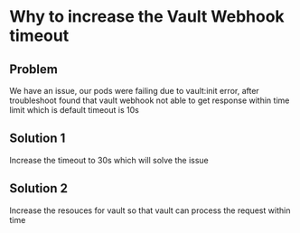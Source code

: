# Why to increase the Vault Webhook timeout

## Problem

We have an issue, our pods were failing due to vault:init error, after troubleshoot found that vault webhook not able to get response within time limit which is default timeout is 10s

## Solution 1

Increase the timeout to 30s which will solve the issue

## Solution 2

Increase the resouces for vault so that vault can process the request within time
